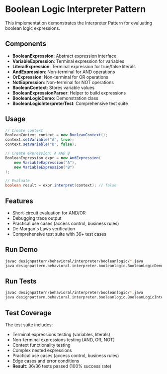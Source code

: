 # Boolean Logic Interpreter Pattern

This implementation demonstrates the Interpreter Pattern for evaluating boolean logic expressions.

## Components

-   **BooleanExpression**: Abstract expression interface
-   **VariableExpression**: Terminal expression for variables
-   **LiteralExpression**: Terminal expression for true/false literals
-   **AndExpression**: Non-terminal for AND operations
-   **OrExpression**: Non-terminal for OR operations
-   **NotExpression**: Non-terminal for NOT operations
-   **BooleanContext**: Stores variable values
-   **BooleanExpressionParser**: Helper to build expressions
-   **BooleanLogicDemo**: Demonstration class
-   **BooleanLogicInterpreterTest**: Comprehensive test suite

## Usage

```java
// Create context
BooleanContext context = new BooleanContext();
context.setVariable("A", true);
context.setVariable("B", false);

// Create expression: A AND B
BooleanExpression expr = new AndExpression(
    new VariableExpression("A"),
    new VariableExpression("B")
);

// Evaluate
boolean result = expr.interpret(context); // false
```

## Features

-   Short-circuit evaluation for AND/OR
-   Debugging trace output
-   Practical use cases (access control, business rules)
-   De Morgan's Laws verification
-   Comprehensive test suite with 36+ test cases

## Run Demo

```bash
javac designpattern/behavioral/interpreter/booleanlogic/*.java
java designpattern.behavioral.interpreter.booleanlogic.BooleanLogicDemo
```

## Run Tests

```bash
javac designpattern/behavioral/interpreter/booleanlogic/*.java
java designpattern.behavioral.interpreter.booleanlogic.BooleanLogicInterpreterTest
```

## Test Coverage

The test suite includes:

-   Terminal expressions testing (variables, literals)
-   Non-terminal expressions testing (AND, OR, NOT)
-   Context functionality testing
-   Complex nested expressions
-   Practical use cases (access control, business rules)
-   Edge cases and error conditions
-   **Result**: 36/36 tests passed (100% success rate)
